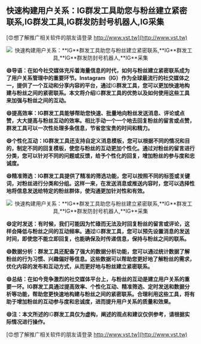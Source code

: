 ## **快速构建用户关系：**IG**群发工具助您与粉丝建立紧密联系,**IG**群发工具,**IG**群发防封号机器人,**IG**采集**

[😍想了解推广相关软件的朋友请登录 http://www.vst.tw](http://www.vst.tw)

 <center><img src="https://vst.tw/MP4/tuiguang/png/3.png" alt="快速构建用户关系：**IG**群发工具助您与粉丝建立紧密联系,**IG**群发工具,**IG**群发防封号机器人,**IG**采集"></center>

**😄导语：在如今社交媒体充斥着海量信息的时代，如何与粉丝建立紧密联系成为了用户关系管理中的重要环节。Instagram（**IG**）作为全球最流行的社交媒体之一，提供了一个互动和分享内容的平台，通过**IG**群发工具，您可以更加快速地构建与粉丝之间的紧密联系。本文将介绍**IG**群发工具的优势以及如何使用这些工具来加强与粉丝之间的互动。**

**😄提高效率：**IG**群发工具能够帮助您快速、批量地向粉丝发送消息、评论或点赞，大大提高与粉丝互动的效率。相比手动一个一个地去回复粉丝的留言或点赞，群发工具可以一次性处理多条信息，节省您宝贵的时间和精力。**

**😄个性化互动：**IG**群发工具还支持自定义消息模板，您可以根据不同的情况和目的，制定不同的回复模板，使您与粉丝的互动更加个性化。通过对粉丝的留言进行分类，您可以针对不同的问题或反馈，给予个性化的回复，增加粉丝的参与度和忠诚度。**

**😄精准筛选：**IG**群发工具提供了精准的筛选功能，您可以按照不同的标签或关键词，对粉丝进行分类和分组。这样一来，在发送消息或推送内容时，您可以选择性地将信息发送给特定的粉丝群体，使沟通更加针对性和有效。**

 <center><img src="https://vst.tw/MP4/tuiguang/png/3.png" alt="快速构建用户关系：**IG**群发工具助您与粉丝建立紧密联系,**IG**群发工具,**IG**群发防封号机器人,**IG**采集"></center>

**😄定时发送：有时候，我们可能因为忙碌而无法及时回复粉丝的留言或评论，这样会降低与粉丝之间的互动频率。通过**IG**群发工具，您可以预先设置消息的发送时间，即使您不能立即回复，也能确保及时传递信息，保持与粉丝之间的联系。**

**😄数据分析：群发工具还配备了强大的数据分析功能，您可以通过统计数据了解粉丝的行为习惯、兴趣偏好等信息。这些数据可以帮助您更好地了解粉丝的需求，优化内容的发布和互动方式，从而更好地与粉丝建立紧密联系。**

**😄总结：在如今竞争激烈的社交媒体平台上，与粉丝的互动是建立用户关系的重要一环。**IG**群发工具通过提高效率、个性化互动、精准筛选、定时发送和数据分析等功能，帮助您更快速地构建与粉丝之间的紧密联系。合理利用这些工具，将有助于增加粉丝的互动参与度和忠诚度，进而提升用户关系的质量和效果。**

**😄注：本文所述的**IG**群发工具仅为虚构，阐述的观点和建议仅供参考，请根据实际情况进行操作。**

[😍想了解推广相关软件的朋友请登录 http://www.vst.tw](http://www.vst.tw)



